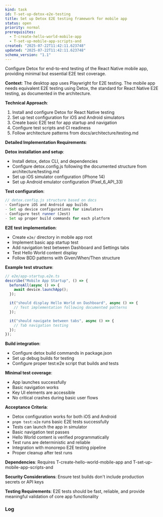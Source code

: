```yaml
---
kind: task
id: T-set-up-detox-e2e-testing
title: Set up Detox E2E testing framework for mobile app
status: open
priority: normal
prerequisites:
  - T-create-hello-world-mobile-app
  - T-set-up-mobile-app-scripts-and
created: "2025-07-22T11:42:11.623748"
updated: "2025-07-22T11:42:11.623748"
schema_version: "1.1"
---
```


Configure Detox for end-to-end testing of the React Native mobile app, providing minimal but essential E2E test coverage.

**Context**: The desktop app uses Playwright for E2E testing. The mobile app needs equivalent E2E testing using Detox, the standard for React Native E2E testing, as documented in the architecture.

**Technical Approach**:

1. Install and configure Detox for React Native testing
2. Set up test configuration for iOS and Android simulators
3. Create basic E2E test for app startup and navigation
4. Configure test scripts and CI readiness
5. Follow architecture patterns from docs/architecture/testing.md

**Detailed Implementation Requirements**:

**Detox installation and setup**:

- Install detox, detox CLI, and dependencies
- Configure detox.config.js following the documented structure from architecture/testing.md
- Set up iOS simulator configuration (iPhone 14)
- Set up Android emulator configuration (Pixel_6_API_33)

**Test configuration**:

```javascript
// detox.config.js structure based on docs
- Configure iOS and Android app builds
- Set up device configurations for simulators
- Configure test runner (Jest)
- Set up proper build commands for each platform
```

**E2E test implementation**:

- Create `e2e/` directory in mobile app root
- Implement basic app startup test
- Add navigation test between Dashboard and Settings tabs
- Test Hello World content display
- Follow BDD patterns with Given/When/Then structure

**Example test structure**:

```typescript
// e2e/app-startup.e2e.ts
describe("Mobile App Startup", () => {
  beforeAll(async () => {
    await device.launchApp();
  });

  it("should display Hello World on Dashboard", async () => {
    // Test implementation following documented patterns
  });

  it("should navigate between tabs", async () => {
    // Tab navigation testing
  });
});
```

**Build integration**:

- Configure detox build commands in package.json
- Set up debug builds for testing
- Configure proper test:e2e script that builds and tests

**Minimal test coverage**:

- App launches successfully
- Basic navigation works
- Key UI elements are accessible
- No critical crashes during basic user flows

**Acceptance Criteria**:

- Detox configuration works for both iOS and Android
- `pnpm test:e2e` runs basic E2E tests successfully
- Tests can launch the app in simulator
- Basic navigation test passes
- Hello World content is verified programmatically
- Test runs are deterministic and reliable
- Integration with monorepo E2E testing pipeline
- Proper cleanup after test runs

**Dependencies**: Requires T-create-hello-world-mobile-app and T-set-up-mobile-app-scripts-and

**Security Considerations**: Ensure test builds don't include production secrets or API keys

**Testing Requirements**: E2E tests should be fast, reliable, and provide meaningful validation of core app functionality

### Log
